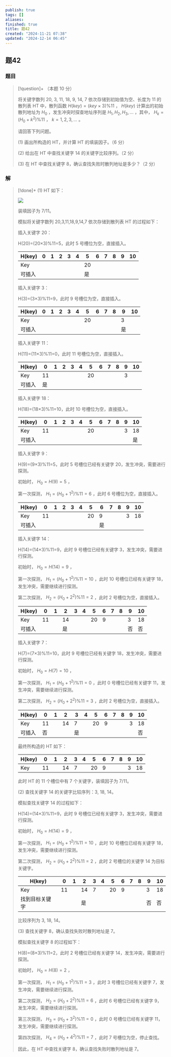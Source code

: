 ```yaml
---
publish: true
tags: []
aliases: 
finished: true
title: 题42
created: "2024-11-21 07:38"
updated: "2024-12-14 06:45"
---
```

## 题42
### 题目
> [!question]+
> （本题 10 分）
> 
> 将关键字数列 20, 3, 11, 18, 9, 14, 7 依次存储到初始值为空、长度为 11 的散列表 HT 中，散列函数 $H(key)=(key\times3)\%11$ ， $H(key)$ 计算出的初始散列地址为 $H_0$ ，发生冲突时探查地址序列是 $H_1,H_2,H_3,\dots$ ，其中， $H_k=(H_0+k^2)\%11$ ， $k=1,2,3,\dots$ 。
> 
> 请回答下列问题。
> 
> (1) 画出所构造的 HT，并计算 HT 的填装因子。（6 分）
> 
> (2) 给出在 HT 中查找关键字 14 的关键字比较序列。（2 分）
> 
> (3) 在 HT 中查找关键字 8，确认查找失败时散列地址是多少？（2 分）
### 解
> [!done]+
> (1) HT 如下：
> 
> ![](https://picx.zhimg.com/v2-094bdb3c5e1f7d1fa4caf882128f0239_r.jpg)
> 
> 装填因子为 7/11。
> 
> 模拟将关键字数列 20,3,11,18,9,14,7 依次存储到散列表 HT 的过程如下：
> 
> 插入关键字 20：
> 
> H(20)=(20×3)%11=5，此时 5 号槽位为空，直接插入。
> 
> | H(key) | 0 | 1 | 2 | 3 | 4 | 5 | 6 | 7 | 8 | 9 | 10 |
> | --- | --- | --- | --- | --- | --- | --- | --- | --- | --- | --- | --- |
> | Key |  |  |  |  |  | 20 |  |  |  |  |  |
> | 可插入 |  |  |  |  |  | 是 |  |  |  |  |  |
> 
> 插入关键字 3：
> 
> H(3)=(3×3)%11=9，此时 9 号槽位为空，直接插入。
> 
> | H(key) | 0 | 1 | 2 | 3 | 4 | 5 | 6 | 7 | 8 | 9 | 10 |
> | --- | --- | --- | --- | --- | --- | --- | --- | --- | --- | --- | --- |
> | Key |  |  |  |  |  | 20 |  |  |  | 3 |  |
> | 可插入 |  |  |  |  |  |  |  |  |  | 是 |  |
> 
> 插入关键字 11：
> 
> H(11)=(11×3)%11=0，此时 11 号槽位为空，直接插入。
> 
> | H(key) | 0 | 1 | 2 | 3 | 4 | 5 | 6 | 7 | 8 | 9 | 10 |
> | --- | --- | --- | --- | --- | --- | --- | --- | --- | --- | --- | --- |
> | Key | 11 |  |  |  |  | 20 |  |  |  | 3 |  |
> | 可插入 | 是 |  |  |  |  |  |  |  |  |  |  |
> 
> 插入关键字 18：
> 
> H(18)=(18×3)%11=10，此时 10 号槽位为空，直接插入。
> 
> | H(key) | 0 | 1 | 2 | 3 | 4 | 5 | 6 | 7 | 8 | 9 | 10 |
> | --- | --- | --- | --- | --- | --- | --- | --- | --- | --- | --- | --- |
> | Key | 11 |  |  |  |  | 20 |  |  |  | 3 | 18 |
> | 可插入 |  |  |  |  |  |  |  |  |  |  | 是 |
> 
> 插入关键字 9：
> 
> H(9)=(9×3)%11=5，此时 5 号槽位已经有关键字 20，发生冲突，需要进行探测。
> 
> 初始时， $H_0=H(9)=5$ ，
> 
> 第一次探测， $H_1=(H_0+1^2)\%11=6$ ，此时 6 号槽位为空，直接插入。
> 
> | H(key) | 0 | 1 | 2 | 3 | 4 | 5 | 6 | 7 | 8 | 9 | 10 |
> | --- | --- | --- | --- | --- | --- | --- | --- | --- | --- | --- | --- |
> | Key | 11 |  |  |  |  | 20 | 9 |  |  | 3 | 18 |
> | 可插入 |  |  |  |  |  |  | 是 |  |  |  |  |
> 
> 插入关键字 14：
> 
> H(14)=(14×3)%11=9，此时 9 号槽位已经有关键字 3，发生冲突，需要进行探测。
> 
> 初始时， $H_0=H(14)=9$ ，
> 
> 第一次探测， $H_1=(H_0+1^2)\%11=10$ ，此时 10 号槽位已经有关键字 18，发生冲突，需要继续进行探测。
> 
> 第二次探测， $H_2=(H_0+2^2)\%11=2$ ，此时 2 号槽位为空，直接插入。
> 
> | H(key) | 0 | 1 | 2 | 3 | 4 | 5 | 6 | 7 | 8 | 9 | 10 |
> | --- | --- | --- | --- | --- | --- | --- | --- | --- | --- | --- | --- |
> | Key | 11 |  | 14 |  |  | 20 | 9 |  |  | 3 | 18 |
> | 可插入 |  |  | 是 |  |  |  |  |  |  | 否 | 否 |
> 
> 插入关键字 7：
> 
> H(7)=(7×3)%11=10，此时 9 号槽位已经有关键字 18，发生冲突，需要进行探测。
> 
> 初始时， $H_0=H(7)=10$ ，
> 
> 第一次探测， $H_1=(H_0+1^2)\%11=0$ ，此时 0 号槽位已经有关键字 11，发生冲突，需要继续进行探测。
> 
> 第二次探测， $H_2=(H_0+2^2)\%11=3$ ，此时 2 号槽位为空，直接插入。
> 
> | H(key) | 0 | 1 | 2 | 3 | 4 | 5 | 6 | 7 | 8 | 9 | 10 |
> | --- | --- | --- | --- | --- | --- | --- | --- | --- | --- | --- | --- |
> | Key | 11 |  | 14 | 7 |  | 20 | 9 |  |  | 3 | 18 |
> | 可插入 | 否 |  |  | 是 |  |  |  |  |  |  | 否 |
> 
> 最终所构造的 HT 如下：
> 
> | H(key) | 0 | 1 | 2 | 3 | 4 | 5 | 6 | 7 | 8 | 9 | 10 |
> | --- | --- | --- | --- | --- | --- | --- | --- | --- | --- | --- | --- |
> | Key | 11 |  | 14 | 7 |  | 20 | 9 |  |  | 3 | 18 |
> 
> 此时 HT 的 11 个槽位中有 7 个关键字，装填因子为 7/11。
> 
> (2) 查找关键字 14 的关键字比较序列：3, 18, 14。
> 
> 模拟查找关键字 14 的过程如下：
> 
> H(14)=(14×3)%11=9，此时 9 号槽位已经有关键字 3，发生冲突，需要进行探测。
> 
> 初始时， $H_0=H(14)=9$ ，
> 
> 第一次探测， $H_1=(H_0+1^2)\%11=10$ ，此时 10 号槽位已经有关键字 18，发生冲突，需要继续进行探测。
> 
> 第二次探测， $H_2=(H_0+2^2)\%11=2$ ，此时 2 号槽位的关键字 14 为目标关键字。
> 
> | H(key) | 0 | 1 | 2 | 3 | 4 | 5 | 6 | 7 | 8 | 9 | 10 |
> | --- | --- | --- | --- | --- | --- | --- | --- | --- | --- | --- | --- |
> | Key | 11 |  | 14 | 7 |  | 20 | 9 |  |  | 3 | 18 |
> | 找到目标关键字 |  |  | 是 |  |  |  |  |  |  | 否 | 否 |
> 
> 比较序列为 3, 18, 14。
> 
> (3) 查找关键字 8，确认查找失败时散列地址是 7。
> 
> 模拟查找关键字 8 的过程如下：
> 
> H(8)=(8×3)%11=2，此时 2 号槽位已经有关键字 14，发生冲突，需要进行探测。
> 
> 初始时， $H_0=H(8)=2$ ，
> 
> 第一次探测， $H_1=(H_0+1^2)\%11=3$ ，此时 3 号槽位已经有关键字 7，发生冲突，需要继续进行探测。
> 
> 第二次探测， $H_2=(H_0+2^2)\%11=6$ ，此时 6 号槽位已经有关键字 9，发生冲突，需要继续进行探测。
> 
> 第三次探测， $H_3=(H_0+3^2)\%11=0$ ，此时 0 号槽位已经有关键字 11，发生冲突，需要继续进行探测。
> 
> 第四次探测， $H_4=(H_0+4^2)\%11=7$ ，此时 7 号槽位为空，停止查找。
> 
> 因此，在 HT 中查找关键字 8，确认查找失败时散列地址是 7。